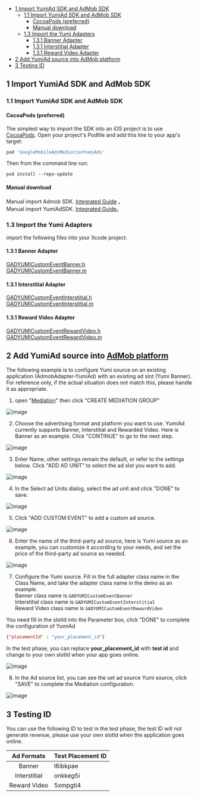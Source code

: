 
- [1 Import YumiAd SDK and AdMob SDK](#1-import-yumiad-sdk-and-admob-sdk)
    - [1.1 Import YumiAd SDK and AdMob SDK](#11-import-yumiad-sdk-and-admob-sdk)
        - [CocoaPods (preferred)](#cocoapods-preferred)
        - [Manual download](#manual-download)
    - [1.3 Import the Yumi Adapters](#13-import-the-yumi-adapters)
        - [1.3.1 Banner Adapter](#131-banner-adapter)
        - [1.3.1 Interstitial Adapter](#131-interstitial-adapter)
        - [1.3.1 Reward Video Adapter](#131-reward-video-adapter)
- [2  Add YumiAd source into AdMob platform](#2-add-yumiad-source-into-admob-platform)
- [3 Testing ID](#3-testing-id)

## 1 Import YumiAd SDK and AdMob SDK
### 1.1 Import YumiAd SDK and AdMob SDK
#### CocoaPods (preferred)
The simplest way to import the SDK into an iOS project is to use [CocoaPods](https://guides.cocoapods.org/using/getting-started). Open your project's Podfile and add this line to your app's target:
```ruby
pod 'GoogleMobileAdsMediationYumiAds'
```
Then from the command line run:
```
pod install --repo-update
```

#### Manual download

Manual import Admob SDK. [Integrated Guide](https://developers.google.com/admob/ios/quick-start) 。<br>
 Manual import YumiAdSDK. [Integrated Guide](https://github.com/yumimobi/YumiAdSDKDemo-iOS/blob/master/normalDocuments/YumiAdSDK%20for%20iOS(zh-cn).md#%E6%8E%A5%E5%85%A5%E6%96%B9%E5%BC%8F)。

### 1.3 Import the Yumi Adapters
 import the following files into your Xcode project:
#### 1.3.1 Banner Adapter
[GADYUMICustomEventBanner.h](https://github.com/yumimobi/AdMobAdapter-YumiAd-iOS/blob/master/AdMobAdapter-YumiAd-iOS/Banner/GADYUMICustomEventBanner.h)<br>
[GADYUMICustomEventBanner.m](https://github.com/yumimobi/AdMobAdapter-YumiAd-iOS/blob/master/AdMobAdapter-YumiAd-iOS/Banner/GADYUMICustomEventBanner.m)

#### 1.3.1 Interstitial Adapter
[GADYUMICustomEventInterstitial.h](https://github.com/yumimobi/AdMobAdapter-YumiAd-iOS/blob/master/AdMobAdapter-YumiAd-iOS/Interstitial/GADYUMICustomEventInterstitial.h)<br>
[GADYUMICustomEventInterstitial.m](https://github.com/yumimobi/AdMobAdapter-YumiAd-iOS/blob/master/AdMobAdapter-YumiAd-iOS/Interstitial/GADYUMICustomEventInterstitial.m)

#### 1.3.1 Reward Video Adapter
[GADYUMICustomEventRewardVideo.h](https://github.com/yumimobi/AdMobAdapter-YumiAd-iOS/blob/master/AdMobAdapter-YumiAd-iOS/Reward%20Video/GADYUMICustomEventRewardVideo.h)<br>
[GADYUMICustomEventRewardVideo.m](https://github.com/yumimobi/AdMobAdapter-YumiAd-iOS/blob/master/AdMobAdapter-YumiAd-iOS/Reward%20Video/GADYUMICustomEventRewardVideo.m)


## 2 Add YumiAd source into [AdMob platform](https://apps.admob.com/v2/home)
The following example is to configure Yumi source on an existing application (AdmobAdapter-YumiAd) with an existing ad slot (Yumi Banner). For reference only, if the actual situation does not match this, please handle it as appropriate.

1. open "[Mediation](https://apps.admob.com/v2/mediation/groups/list)" then click "CREATE MEDIATION GROUP"

![image](images/01.png)

2. Choose the advertising format and platform you want to use. YumiAd currently supports Banner, Interstitial and Rewarded Video. Here is Banner as an example. Click "CONTINUE" to go to the next step.

![image](images/02.png)

3. Enter Name, other settings remain the default, or refer to the settings below. Click "ADD AD UNIT" to select the ad slot you want to add.

![image](images/03.png)

4. In the Select ad Units dialog, select the ad unit and click "DONE" to save.

![image](images/04.png)

5. Click "ADD CUSTOM EVENT" to add a custom ad source.

![image](images/05.png)

6. Enter the name of the third-party ad source, here is Yumi source as an example, you can customize it according to your needs, and set the price of the third-party ad source as needed.

![image](images/06.png)

7. Configure the Yumi source. Fill in the full adapter class name in the Class Name, and take the adapter class name in the demo as an example.<br>
Banner class name is  `GADYUMICustomEventBanner`<br>
Interstitial class name is `GADYUMICustomEventInterstitial`<br>
Reward Video class name is  `GADYUMICustomEventRewardVideo`<br>

You need fill in the slotId into the Parameter box, click "DONE" to complete the configuration of YumiAd
```json
{"placementId" : "your_placement_id"}
```
In the test phase, you can replace **your_placement_id** with **test id** and change to your own slotId when your app goes online.

![image](images/07.png)

8. In the Ad source list, you can see the set ad source Yumi source, click "SAVE" to complete the Mediation configuration.

![image](images/08.png)

## 3 Testing ID

You can use the following ID to test in the test phase, the test ID will not generate revenue, please use your own slotId when the application goes online.

| Ad Formats | Test Placement ID |
| :------: | :--------- |
|  Banner  | l6ibkpae   |
|  Interstitial | onkkeg5i   |
|  Reward Video | 5xmpgti4   |